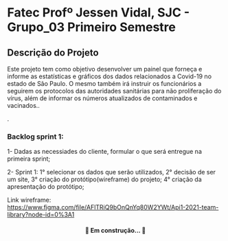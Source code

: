 # Fatec Profº Jessen Vidal, SJC - Grupo_03 Primeiro Semestre

## Descrição do Projeto
<p align="left"> Este projeto tem como objetivo desenvolver um painel que forneça e informe as estatísticas e gráficos dos dados relacionados a Covid-19 no estado de São Paulo. O mesmo também irá instruir os funcionários a seguirem os protocolos das autoridades sanitárias para não proliferação do vírus, além de informar os números atualizados de contaminados e vacinados..</p>.

### Backlog sprint 1:
 1- Dadas as necessiades do cliente, formular o que será entregue na primeira sprint;

2- Sprint 1: 
	1° selecionar os dados que serão utilizados, 
	2° decisão de ser um site, 
	3° criação do protótipo(wireframe) do projeto; 
	4° criação da apresentação do protótipo; 


Link wireframe: https://www.figma.com/file/AFlTRiQ9bOnQnYq80W2YWt/Api1-2021-team-library?node-id=0%3A1


<h4 align="center"> 
	🚧  Em construção...  🚧
</h4>


